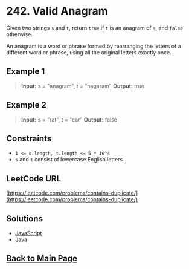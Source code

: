 # 242. Valid Anagram

Given two strings `s` and `t`, return `true` if `t` is an anagram of `s`, and `false` otherwise.

An anagram is a word or phrase formed by rearranging the letters of a different word or phrase, using all the original letters exactly once.

## Example 1

> **Input:** s = "anagram", t = "nagaram"
> **Output:** true

## Example 2

> **Input:** s = "rat", t = "car"
> **Output:** false

## Constraints

- `1 <= s.length, t.length <= 5 * 10^4`
- `s` and `t` consist of lowercase English letters.

## LeetCode URL

[https://leetcode.com/problems/contains-duplicate/](https://leetcode.com/problems/contains-duplicate/)

## Solutions

- [JavaScript](./solution.js)
- [Java](./Solution.java)

## [Back to Main Page](../README.md)
